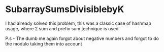 # SubarraySumsDivisiblebyK

I had already solved this problem, this was a classic case of hashmap usage, where 2 sum and prefix sum technique is used

P.s - The dumb me again forgot about negative numbers and forgot to do the modulo taking them into account